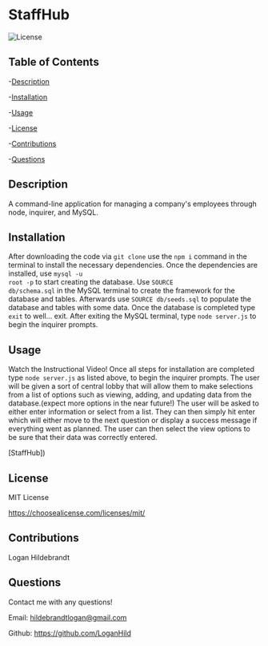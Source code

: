   # StaffHub

  ![License](https://img.shields.io/badge/license-MITLicense-success?style=plastic&logo=appveyor)

  ## Table of Contents
  -[Description](#description)

  -[Installation](#installation)

  -[Usage](#usage)

  -[License](#license)

  -[Contributions](#contributions)

  -[Questions](#questions)


  ## Description
  A command-line application for managing a company's employees through node, inquirer, and MySQL.

  ## Installation
  After downloading the code via <code>git clone</code> use the <code>npm i</code> command in the terminal to install the necessary dependencies. Once the dependencies are installed, use <code>mysql -u root -p</code> to start creating the database. Use <code>SOURCE db/schema.sql</code> in the MySQL terminal to create the framework for the database and tables. Afterwards use <code>SOURCE db/seeds.sql</code> to populate the database and tables with some data. Once the database is completed type <code>exit</code> to well... exit. After exiting the MySQL terminal, type <code>node server.js</code> to begin the inquirer prompts.

  ## Usage
  Watch the Instructional Video! Once all steps for installation are completed type <code>node server.js</code> as listed above, to begin the inquirer prompts. The user will be given a sort of central lobby that will allow them to make selections from a list of options such as viewing, adding, and updating data from the database.(expect more options in the near future!) The user will be asked to either enter information or select from a list. They can then simply hit enter which will either move to the next question or display a success message if everything went as planned. The user can then select the view options to be sure that their data was correctly entered.
  
  [StaffHub])

  ## License
 
  MIT License

  <https://choosealicense.com/licenses/mit/>

  ## Contributions
  Logan Hildebrandt

  ## Questions
  Contact me with any questions!

  Email: <hildebrandtlogan@gmail.com>

  Github: <https://github.com/LoganHild>

